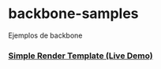 # backbone-samples
Ejemplos de backbone


### [Simple Render Template  (Live Demo)](http://output.jsbin.com/sevira)
